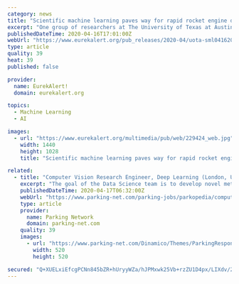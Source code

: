 ```yaml
---
category: news
title: "Scientific machine learning paves way for rapid rocket engine design"
excerpt: "One group of researchers at The University of Texas at Austin is developing new \"scientific machine learning\" methods to address this challenge. Scientific machine learning is a relatively new field that blends scientific computing with machine learning. Through a combination of physics modeling and data-driven learning, it becomes possible to ..."
publishedDateTime: 2020-04-16T17:01:00Z
webUrl: "https://www.eurekalert.org/pub_releases/2020-04/uota-sml041620.php"
type: article
quality: 39
heat: 39
published: false

provider:
  name: EurekAlert!
  domain: eurekalert.org

topics:
  - Machine Learning
  - AI

images:
  - url: "https://www.eurekalert.org/multimedia/pub/web/229424_web.jpg"
    width: 1440
    height: 1028
    title: "Scientific machine learning paves way for rapid rocket engine design"

related:
  - title: "Computer Vision Research Engineer, Deep Learning (London, UK)"
    excerpt: "The goal of the Data Science team is to develop novel methods for providing static and dynamic information about parking worldwide. We use Computer Vision and Machine Learning Deep Learning to find parking and predict availability for parking locations in thousands of cities. We are looking for a computer vision and deep learning expert to ..."
    publishedDateTime: 2020-04-17T06:32:00Z
    webUrl: "https://www.parking-net.com/parking-jobs/parkopedia/computer-vision-research-engineer-deep-learning-london-uk-1"
    type: article
    provider:
      name: Parking Network
      domain: parking-net.com
    quality: 39
    images:
      - url: "https://www.parking-net.com/Dinamico/Themes/ParkingResponsive/Content/images/PNVC.png"
        width: 520
        height: 520

secured: "Q+XUELxiEfcgPCNn845bZR+hUryyWZa/hJPMxwk25Vb+rzZU1D4px/LIXdv/2kFfG0i0RU4bYWxSZ63xTE+OMBrnXK10+yvDEeBYhMzWbFtoIlsaWfN6hqVTMneK3rYoyuuvAxSbiPghI/odP+W4T64WL9N7DDPU5+kI2mFGBnT6xRJuAxpMqQNUJtld2nSSdalgBoshaL4VRvMwQFX2cA8ERV2gDFkiOdrbjZfJjRfOnVSrmwJD/AS1ZRgkwfEKXyQfXsjFIRmiSChlUIX1Yen2XNb5oZpCP2llXK+wA4zgGcQDGlxje+Q1pRhpdW0k;UhNDw8RgIw3/Cyn6iLFxPQ=="
---
```


